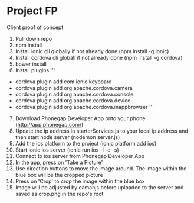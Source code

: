 # Project FP

Client proof of concept

1. Pull down repo
2. npm install
3. Install ionic cli globally if not already done (npm install -g ionic)
4. Install cordova cli globall if not already done (npm install -g cordova)
5. bower install
6. Install plugins
'''
* cordova plugin add com.ionic.keyboard
* cordova plugin add org.apache.cordova.camera
* cordova plugin add org.apache.cordova.console
* cordova plugin add org.apache.cordova.device
* cordova plugin add org.apache.cordova.inappbrowser
'''
7. Download Phonegap Developer App onto your phone (http://app.phonegap.com/)
8. Update the ip address in starterServices.js to your local ip address and then start node server (nodemon server.js)
9. Add the ios platform to the project (ionic platform add ios)
10. Start ionic ios server (ionic run ios -l -c -s)
11. Connect to ios server from Phonegap Developer App
12. In the app, press on 'Take a Picture'
13. Use direction buttons to move the image around. The image within the blue box will be the cropped picture
14. Press on 'Crop' to crop the image within the blue box
15. Image will be adjusted by camanjs before uploaded to the server and saved as crop.png in the repo's root